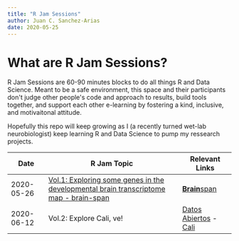 ```yaml
---
title: "R Jam Sessions"
author: Juan C. Sanchez-Arias
date: 2020-05-25
---
```

# What are R Jam Sessions?
R Jam Sessions are 60-90 minutes blocks to do all things R and Data Science. Meant to be a safe environment, this space and their participants don't judge other people's code and approach to results, build tools together, and support each other e-learning by fostering a kind, inclusive, and motivaitonal attitude.

Hopefully this repo will keep growing as I (a recently turned wet-lab neurobiologist) keep learning R and Data Science to pump my ressearch projects.

Date | R Jam Topic | Relevant Links
---| ---| ---|
2020-05-26 | [Vol.1: Exploring some genes in the developmental brain transcriptome map - brain-span](https://juansamdphd.github.io/rjam/) | [**Brain**span](http://www.brainspan.org/rnaseq/search/index.html)
2020-06-12 | Vol.2: Explore Cali, ve! | [Datos Abiertos](http://datos.cali.gov.co/) - [Cali](https://en.wikipedia.org/wiki/Cali)

